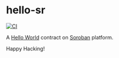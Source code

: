 # hello-sr

[![CI](https://github.com/keithnoguchi/hello-sr/actions/workflows/ci.yml/badge.svg)](
https://github.com/keithnoguchi/hello-sr/actions)

[hello world]: https://soroban.stellar.org/docs/getting-started/hello-world
[soroban]: https://soroban.stellar.org/

A [Hello World] contract on [Soroban] platform.

Happy Hacking!
